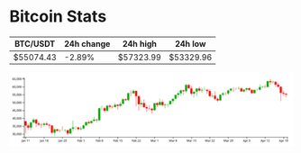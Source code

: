 # Bitcoin Stats

BTC/USDT|24h change|24h high|24h low|
|---|---|---|---|
|$55074.43|-2.89%|$57323.99|$53329.96|

<img src="./chart.svg">
